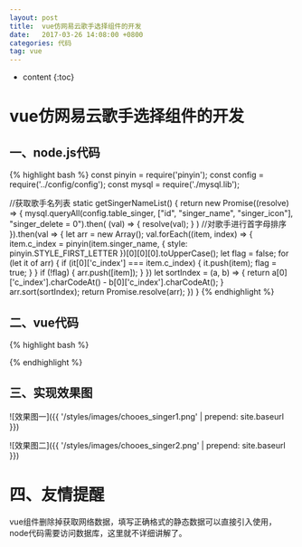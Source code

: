 ```yaml
---
layout: post
title:  vue仿网易云歌手选择组件的开发
date:   2017-03-26 14:08:00 +0800
categories: 代码
tag: vue
---
```


* content
{:toc}

vue仿网易云歌手选择组件的开发
====================================

一、node.js代码
------------------------------------
{% highlight bash %}
const pinyin = require('pinyin');
const config = require('../config/config');
const mysql = require('./mysql.lib');

//获取歌手名列表
    static getSingerNameList() {
        return new Promise((resolve) => {
            mysql.queryAll(config.table_singer, ["id", "singer_name", "singer_icon"], "singer_delete = 0").then(
                    (val) => { resolve(val); }
                )
                //对歌手进行首字母排序
        }).then(val => {
            let arr = new Array();
            val.forEach((item, index) => {
                item.c_index = pinyin(item.singer_name, {
                    style: pinyin.STYLE_FIRST_LETTER
                })[0][0][0].toUpperCase();
                let flag = false;
                for (let it of arr) {
                    if (it[0]['c_index'] === item.c_index) {
                        it.push(item);
                        flag = true;
                    }
                }
                if (!flag) {
                    arr.push([item]);
                }
            })
            let sortIndex = (a, b) => {
                return a[0]['c_index'].charCodeAt() - b[0]['c_index'].charCodeAt();
            }
            arr.sort(sortIndex);
            return Promise.resolve(arr);
        })
    }
{% endhighlight %} 

二、vue代码
------------------------------------

{% highlight bash %}
<template>
    <div class="wrapper" @click.stop>
        <div class="filter-initial">
            <span class="filter-name">筛选:</span>
            <ul class="filter-initial-ul">
                <template v-for="item in list">
                    <li @click="changeIndex" :class="{'active': index === item[0]['c_index']}" class="filter-initial-li"><span class="filter-initial-item">{{item[0]['c_index']}}</span></li>
                </template>
                <li class="filter-initial-li" @click="resetIndex"><span class="filter-initial-item">重置</span></li>
            </ul>
        </div>
        <div class="singer-list">
            <ul class="singer-ul">
                <template v-for="item in cur_list">
                    <li class="singer-li" @click="chooseSinger(item.id, item.singer_name)">
                        <div class="singer-it-top">
                            <img :src="addHost(item.singer_icon)">
                        </div>
                        <div class="singer-it-bottom">{{item.singer_name}}</div>
                    </li>
                </template>
            </ul>
        </div>
    </div>
</template>
<script>
export default {
    data() {
        return {
            singer_url: APIURL + '/singer/name/list',
            index: '',
            list: [],/*[ [ {
                      id: 13,
                      singer_name: '娴嬭瘯姝屾墜',
                      singer_icon: 'public/image/singer/3d8458c0-1a7c-11e7-b843-d9f319f0f8ff.png',
                      c_index: 'C' } ],
                  [ {
                      id: 10,
                      singer_name: 'dsggdfg',
                      singer_icon: 'public/image/singer/67bff870-19c7-11e7-bfa2-696100d9d355.png',
                      c_index: 'D' } ],
                  [ {
                      id: 12,
                      singer_name: 'jyjyjyj',
                      singer_icon: 'public/image/singer/12fd0b90-19e8-11e7-b1c4-93e22485204f.png',
                      c_index: 'J' } ],
                  [ {
                      id: 11,
                      singer_name: 'mvbmvbm',
                      singer_icon: 'public/image/singer/383c3240-19df-11e7-8abf-6123c0c796b8.jpg',
                      c_index: 'M' } ],
                  [ {
                      id: 7,
                      singer_name: 'testanchorname',
                      singer_icon: '',
                      c_index: 'T' },
                    {
                      id: 8,
                      singer_name: 'testanchor2',
                      singer_icon: '',
                      c_index: 'T' },
                    {
                      id: 9,
                      singer_name: 'testanchor',
                      singer_icon: '',
                      c_index: 'T' } ] ],*/
            cur_list: [],
        }
    },
    created() {
        this.getSingerlist();
    },
    methods: {
        getSingerlist() {
            this.axios.get(this.singer_url).then(res => {
                if(res.data.status === 0){
                    this.list = res.data.data;
                    this.index = res.data.data[0][0]['c_index'];
                    this.cur_list = res.data.data[0];

                }else{
                    this.$message({
                        type: 'error',
                        message: res.data.message
                    });
                }
            })
        },
        changeIndex(e) {
            let cur = e.srcElement || e.target;
            if(this.index === cur.innerText) return;
            this.index = cur.innerText;
            this.list.forEach((val) => {
                if(val[0]['c_index'] === cur.innerText){
                    this.cur_list = val;
                    return false;
                }
            })
        },
        chooseSinger(id, name) {
            this.$emit('singer', id, name);
        },
        resetIndex() {
            this.$emit('singer', null);
        }
    }
}
</script>
<style lang="stylus" rel="stylesheet/stylus" type="text/css">
base-color = #8F9096
.wrapper
    position: absolute
    width: 95%
    background: rgb(250, 250, 250)
    border-radius: 4px
    border: 1px solid rgb(230, 230, 230)
    z-index: 20

.filter-initial
    margin-left: 15px
    .filter-name
        color: base-color
        font-weight: 700
    .filter-initial-ul
        display: inline-block
        .filter-initial-li
            display: inline-block
            padding: 6px
            .filter-initial-item
                position: relative
                padding: 2px 6px
                color: base-color
                cursor: pointer
                &:hover
                    color: #000
                &:after
                    position: relative
                    right: -12px
                    top: 1px
                    display: inline-block
                    content: ' '
                    height: 14px
                    width: 1px
                    border-right: 1px solid #8f9096
            &:last-child
                .filter-initial-item
                    border-right: 0px
                    &:after
                        display: none
            &.active
                .filter-initial-item
                    background:base-color
                    color: #fff
                    border-radius: 4px
.singer-list
    .singer-ul
        .singer-li
            display:inline-block
            margin: 5px 0 5px 15px
            cursor: pointer
            .singer-it-top
                width: 100px
                height: @width
                border-radius: 4px
                overflow: hidden
            .singer-it-bottom
                margin-top: 10px
                text-align: center
                font-size: 12px
</style>
{% endhighlight %}

三、实现效果图
------------------------------------

![效果图一]({{ '/styles/images/chooes_singer1.png' | prepend: site.baseurl  }})

![效果图二]({{ '/styles/images/chooes_singer2.png' | prepend: site.baseurl  }})

四、友情提醒
====================================
vue组件删除掉获取网络数据，填写正确格式的静态数据可以直接引入使用，node代码需要访问数据库，这里就不详细讲解了。